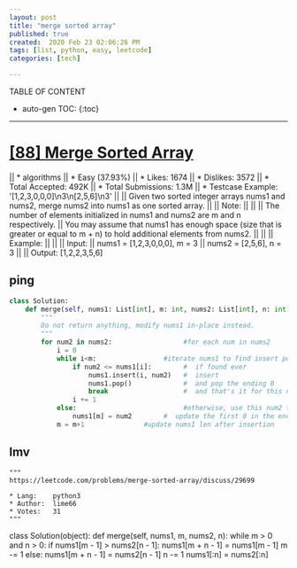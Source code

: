 ```yaml
---
layout: post
title: "merge sorted array"
published: true
created:  2020 Feb 23 02:06:26 PM
tags: [list, python, easy, leetcode]
categories: [tech]

---
```


TABLE OF CONTENT

* auto-gen TOC:
{:toc}

- - -

# [[88] Merge Sorted Array](https://leetcode.com/problems/merge-sorted-array/description/)

|| * algorithms
|| * Easy (37.93%)
|| * Likes:    1674
|| * Dislikes: 3572
|| * Total Accepted:    492K
|| * Total Submissions: 1.3M
|| * Testcase Example:  '[1,2,3,0,0,0]\n3\n[2,5,6]\n3'
|| 
|| Given two sorted integer arrays nums1 and nums2, merge nums2 into nums1 as one sorted array.
|| 
|| Note:
|| 
|| 
|| 	The number of elements initialized in nums1 and nums2 are m and n respectively.
|| 	You may assume that nums1 has enough space (size that is greater or equal to m + n) to hold additional elements from nums2.
|| 
|| 
|| Example:
|| 
|| 
|| Input:
|| nums1 = [1,2,3,0,0,0], m = 3
|| nums2 = [2,5,6],       n = 3
|| 
|| Output: [1,2,2,3,5,6]

## ping

```python
class Solution:
    def merge(self, nums1: List[int], m: int, nums2: List[int], n: int) -> None:
        """
        Do not return anything, modify nums1 in-place instead.
        """
        for num2 in nums2:                  #for each num in nums2
            i = 0
            while i<m:                 #iterate nums1 to find insert pos
                if num2 <= nums1[i]:        #  if found ever
                    nums1.insert(i, num2)   #  insert
                    nums1.pop()             #  and pop the ending 0
                    break                   #  and that's it for this num2
                i += 1
            else:                           #otherwise, use this num2 to
                nums1[m] = num2        #  update the first 0 in the end
            m = m+1               #update nums1 len after insertion

```

## lmv

    """
    https://leetcode.com/problems/merge-sorted-array/discuss/29699

    * Lang:    python3
    * Author:  lime66
    * Votes:   31
    """

class Solution(object):
    def merge(self, nums1, m, nums2, n):
        while m > 0 and n > 0:
            if nums1[m - 1] > nums2[n - 1]:
                nums1[m + n - 1] = nums1[m - 1]
                m -= 1
            else:
                nums1[m + n - 1] = nums2[n - 1]
                n -= 1
        nums1[:n] = nums2[:n]
